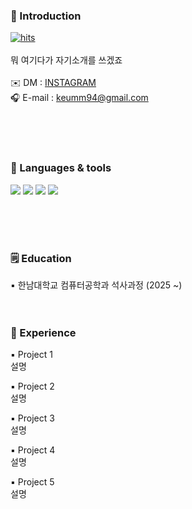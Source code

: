 <!-- 자기소개/희망직무 -->
<h3>🤍 Introduction <br/></h3>

<a href="https://hitmeup-backend-593087166771.asia-northeast1.run.app"><img src="https://hitmeup-backend-593087166771.asia-northeast1.run.app/api/count/increment?url=https%253A%252F%252Fgithub.com%252Fkeumm94&title=hits&title_bg=333446&count_bg=7f8caa&edge_flat=false" alt="hits"/></a><br/><br/>
뭐 여기다가 자기소개를 쓰겠죠
 <br/><br/>
 ✉️ DM : <a href="https://www.instagram.com/rln9_4/">INSTAGRAM</a><br/>
 🎧 E-mail : keumm94@gmail.com <br/>


 <br/><br/><br/>


<!-- 스킬 -->
<h3>🔧 Languages & tools <br/></h3>



<img src="https://img.shields.io/badge/JavaScript-7F8CAA?style=for-the-badge&logo=JavaScript&logoColor=white">
<img src="https://img.shields.io/badge/C-7F8CAA?style=for-the-badge&logo=c&logoColor=white"> 
<img src="https://img.shields.io/badge/Python-7F8CAA?style=for-the-badge&logo=Python&logoColor=white"> 
<img src="https://img.shields.io/badge/markdown-7F8CAA?style=for-the-badge&logo=markdown&logoColor=white">


<br/><br/><br/>



<!-- 학력 -->
<h3>🗒 Education <br/></h3>
▪️ 한남대학교 컴퓨터공학과 석사과정 (2025 ~)
<br/><br/><br/>



<!-- 프로젝트 -->
<h3>📄 Experience <br/></h3>


  ▪️ Project 1<br/>
     설명

  ▪️ Project 2<br/>
     설명

  ▪️ Project 3<br/>
     설명

  ▪️ Project 4<br/>
     설명

  ▪️ Project 5<br/>
      설명

<br/><br/><br/>
